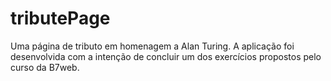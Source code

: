 # tributePage
Uma página de tributo em homenagem a Alan Turing. A aplicação foi desenvolvida com a intenção de concluir um dos exercícios propostos pelo curso da B7web.

